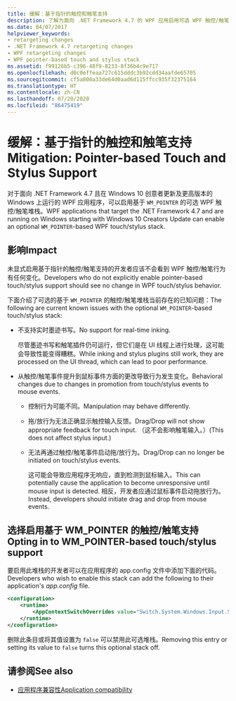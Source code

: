 ```yaml
---
title: 缓解：基于指针的触控和触笔支持
description: 了解为面向 .NET Framework 4.7 的 WPF 应用启用可选 WPF 触控/触笔堆栈的影响。
ms.date: 04/07/2017
helpviewer_keywords:
- retargeting changes
- .NET Framework 4.7 retargeting changes
- WPF retargeting changes
- WPF pointer-based touch and stylus stack
ms.assetid: f99126b5-c396-48f9-8233-8f36b4c9e717
ms.openlocfilehash: d0c0effeaa727c615dddc3b92cdd34aafde65705
ms.sourcegitcommit: cf5a800a33de64d0aad6d115ffcc935f32375164
ms.translationtype: HT
ms.contentlocale: zh-CN
ms.lasthandoff: 07/20/2020
ms.locfileid: "86475419"
---
```

# <a name="mitigation-pointer-based-touch-and-stylus-support"></a><span data-ttu-id="4b003-103">缓解：基于指针的触控和触笔支持</span><span class="sxs-lookup"><span data-stu-id="4b003-103">Mitigation: Pointer-based Touch and Stylus Support</span></span>

<span data-ttu-id="4b003-104">对于面向 .NET Framework 4.7 且在 Windows 10 创意者更新及更高版本的 Windows 上运行的 WPF 应用程序，可以启用基于 `WM_POINTER` 的可选 WPF 触控/触笔堆栈。</span><span class="sxs-lookup"><span data-stu-id="4b003-104">WPF applications that target the .NET Framework 4.7 and are running on Windows starting with Windows 10 Creators Update can enable an optional `WM_POINTER`-based WPF touch/stylus stack.</span></span>

## <a name="impact"></a><span data-ttu-id="4b003-105">影响</span><span class="sxs-lookup"><span data-stu-id="4b003-105">Impact</span></span>

<span data-ttu-id="4b003-106">未显式启用基于指针的触控/触笔支持的开发者应该不会看到 WPF 触控/触笔行为有任何变化。</span><span class="sxs-lookup"><span data-stu-id="4b003-106">Developers who do not explicitly enable pointer-based touch/stylus support should see no change in WPF touch/stylus behavior.</span></span>

<span data-ttu-id="4b003-107">下面介绍了可选的基于 `WM_POINTER` 的触控/触笔堆栈当前存在的已知问题：</span><span class="sxs-lookup"><span data-stu-id="4b003-107">The following are current known issues with the optional `WM_POINTER`-based touch/stylus stack:</span></span>

- <span data-ttu-id="4b003-108">不支持实时墨迹书写。</span><span class="sxs-lookup"><span data-stu-id="4b003-108">No support for real-time inking.</span></span>

   <span data-ttu-id="4b003-109">尽管墨迹书写和触笔插件仍可运行，但它们是在 UI 线程上进行处理，这可能会导致性能变得糟糕。</span><span class="sxs-lookup"><span data-stu-id="4b003-109">While inking and stylus plugins still work, they are processed on the UI thread, which can lead to poor performance.</span></span>

- <span data-ttu-id="4b003-110">从触控/触笔事件提升到鼠标事件方面的更改导致行为发生变化。</span><span class="sxs-lookup"><span data-stu-id="4b003-110">Behavioral changes due to changes in promotion from touch/stylus events to mouse events.</span></span>

  - <span data-ttu-id="4b003-111">控制行为可能不同。</span><span class="sxs-lookup"><span data-stu-id="4b003-111">Manipulation may behave differently.</span></span>

  - <span data-ttu-id="4b003-112">拖/放行为无法正确显示触控输入反馈。</span><span class="sxs-lookup"><span data-stu-id="4b003-112">Drag/Drop will not show appropriate feedback for touch input.</span></span> <span data-ttu-id="4b003-113">（这不会影响触笔输入。）</span><span class="sxs-lookup"><span data-stu-id="4b003-113">(This does not affect stylus input.)</span></span>

  - <span data-ttu-id="4b003-114">无法再通过触控/触笔事件启动拖/放行为。</span><span class="sxs-lookup"><span data-stu-id="4b003-114">Drag/Drop can no longer be initiated on touch/stylus events.</span></span>

      <span data-ttu-id="4b003-115">这可能会导致应用程序无响应，直到检测到鼠标输入。</span><span class="sxs-lookup"><span data-stu-id="4b003-115">This can potentially cause the application to become unresponsive until mouse input is detected.</span></span> <span data-ttu-id="4b003-116">相反，开发者应通过鼠标事件启动拖放行为。</span><span class="sxs-lookup"><span data-stu-id="4b003-116">Instead, developers should initiate drag and drop from mouse events.</span></span>

## <a name="opting-in-to-wm_pointer-based-touchstylus-support"></a><span data-ttu-id="4b003-117">选择启用基于 WM_POINTER 的触控/触笔支持</span><span class="sxs-lookup"><span data-stu-id="4b003-117">Opting in to WM_POINTER-based touch/stylus support</span></span>

<span data-ttu-id="4b003-118">要启用此堆栈的开发者可以在应用程序的 app.config 文件中添加下面的代码。</span><span class="sxs-lookup"><span data-stu-id="4b003-118">Developers who wish to enable this stack can add the following to their application's *app.config* file.</span></span>

```xml
<configuration>
    <runtime>
        <AppContextSwitchOverrides value="Switch.System.Windows.Input.Stylus.EnablePointerSupport=true"/>
    </runtime>
</configuration>
```

<span data-ttu-id="4b003-119">删除此条目或将其值设置为 `false` 可以禁用此可选堆栈。</span><span class="sxs-lookup"><span data-stu-id="4b003-119">Removing this entry or setting its value to `false` turns this optional stack off.</span></span>

## <a name="see-also"></a><span data-ttu-id="4b003-120">请参阅</span><span class="sxs-lookup"><span data-stu-id="4b003-120">See also</span></span>

- [<span data-ttu-id="4b003-121">应用程序兼容性</span><span class="sxs-lookup"><span data-stu-id="4b003-121">Application compatibility</span></span>](application-compatibility.md)
